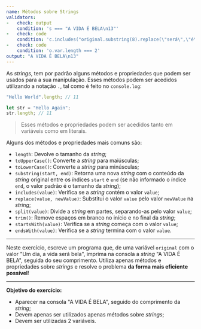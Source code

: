 ```yaml
---
name: Métodos sobre Strings
validators:
-   check: output
    condition: 's === "A VIDA É BELA\n13"'
-   check: code
    condition: 'c.includes("original.substring(8).replace(\"será\",\"é\").toUpperCase()") || c.includes("original.substring(8).toUpperCase().replace(\"SERÁ\",\"É\")")'
-   check: code
    condition: 'o.var.length === 2'
output: "A VIDA É BELA\n13"
---
```


As *strings*, tem por padrão alguns métodos e propriedades que podem ser usados para a sua manipulação. Esses métodos podem ser acedidos utilizando a notação `.`, tal como é feito no `console.log`:

```js
"Hello World".length; // 11

let str = "Hello Again";
str.length; // 11
```

> Esses métodos e propriedades podem ser acedidos tanto em variáveis como em literais.

Alguns dos métodos e propriedades mais comuns são:

- `length`: Devolve o tamanho da *string*;
- `toUpperCase()`: Converte a *string* para maiúsculas;
- `toLowerCase()`: Converte a *string* para minúsculas;
- `substring(start, end)`: Retorna uma nova *string* com o conteúdo da *string* original entre os índices `start` e `end` (se não informado o índice `end`, o valor padrão é o tamanho da *string*);
- `includes(value)`: Verifica se a *string* contém o valor `value`;
- `replace(value, newValue)`: Substitui o valor `value` pelo valor `newValue` na *string*;
- `split(value)`: Divide a *string* em partes, separando-as pelo valor `value`;
- `trim()`: Remove espaços em branco no início e no final da *string*;
- `startsWith(value)`: Verifica se a *string* começa com o valor `value`;
- `endsWith(value)`: Verifica se a *string* termina com o valor `value`.

***

Neste exercício, escreve um programa que, de uma variável `original` com o valor "Um dia, a vida será bela", imprima na consola a *string* "A VIDA É BELA", seguida do seu comprimento. Utiliza apenas métodos e propriedades sobre *strings* e resolve o problema **da forma mais eficiente possível**!

***

**Objetivo do exercício:**
- Aparecer na consola "A VIDA É BELA", seguido do comprimento da *string*;
- Devem apenas ser utilizados apenas métodos sobre *strings*;
- Devem ser utilizadas 2 variáveis.